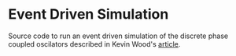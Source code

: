 Event Driven Simulation
=======================

Source code to run an event driven simulation of the discrete phase coupled oscilators described in Kevin Wood's [article][1].

[1]: https://arxiv.org/pdf/cond-mat/0512171.pdf "The universality of synchrony:  critical behavior in a discrete model of stochastic phase coupled oscillators"
